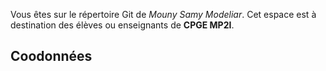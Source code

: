 Vous êtes sur le répertoire Git de *Mouny Samy Modeliar*. Cet espace est à destination des élèves ou enseignants de **CPGE MP2I**.

## Coodonnées


<!---
test Rama
--->
